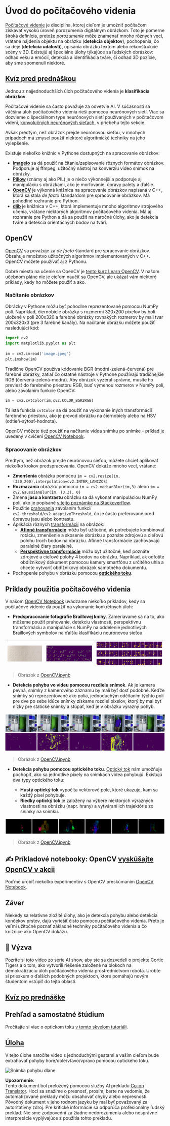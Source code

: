 <!--
CO_OP_TRANSLATOR_METADATA:
{
  "original_hash": "4bedc8e702db17260cfe824d58b6cfd4",
  "translation_date": "2025-08-25T23:00:28+00:00",
  "source_file": "lessons/4-ComputerVision/06-IntroCV/README.md",
  "language_code": "sk"
}
-->
# Úvod do počítačového videnia

[Počítačové videnie](https://wikipedia.org/wiki/Computer_vision) je disciplína, ktorej cieľom je umožniť počítačom získavať vysokú úroveň porozumenia digitálnym obrázkom. Toto je pomerne široká definícia, pretože *porozumenie* môže znamenať mnoho rôznych vecí, vrátane nájdenia objektu na obrázku (**detekcia objektov**), pochopenia, čo sa deje (**detekcia udalostí**), opísania obrázku textom alebo rekonštrukcie scény v 3D. Existujú aj špeciálne úlohy týkajúce sa ľudských obrázkov: odhad veku a emócií, detekcia a identifikácia tváre, či odhad 3D pozície, aby sme spomenuli niektoré.

## [Kvíz pred prednáškou](https://red-field-0a6ddfd03.1.azurestaticapps.net/quiz/106)

Jednou z najjednoduchších úloh počítačového videnia je **klasifikácia obrázkov**.

Počítačové videnie sa často považuje za odvetvie AI. V súčasnosti sa väčšina úloh počítačového videnia rieši pomocou neurónových sietí. Viac sa dozvieme o špeciálnom type neurónových sietí používaných v počítačovom videní, [konvolučných neurónových sieťach](../07-ConvNets/README.md), v priebehu tejto sekcie.

Avšak predtým, než obrázok prejde neurónovou sieťou, v mnohých prípadoch má zmysel použiť niektoré algoritmické techniky na jeho vylepšenie.

Existuje niekoľko knižníc v Pythone dostupných na spracovanie obrázkov:

* **[imageio](https://imageio.readthedocs.io/en/stable/)** sa dá použiť na čítanie/zapisovanie rôznych formátov obrázkov. Podporuje aj ffmpeg, užitočný nástroj na konverziu video snímok na obrázky.
* **[Pillow](https://pillow.readthedocs.io/en/stable/index.html)** (známy aj ako PIL) je o niečo výkonnejší a podporuje aj manipuláciu s obrázkami, ako je morfovanie, úpravy palety a ďalšie.
* **[OpenCV](https://opencv.org/)** je výkonná knižnica na spracovanie obrázkov napísaná v C++, ktorá sa stala *de facto* štandardom pre spracovanie obrázkov. Má pohodlné rozhranie pre Python.
* **[dlib](http://dlib.net/)** je knižnica v C++, ktorá implementuje mnoho algoritmov strojového učenia, vrátane niektorých algoritmov počítačového videnia. Má aj rozhranie pre Python a dá sa použiť na náročné úlohy, ako je detekcia tváre a detekcia orientačných bodov na tvári.

## OpenCV

[OpenCV](https://opencv.org/) sa považuje za *de facto* štandard pre spracovanie obrázkov. Obsahuje množstvo užitočných algoritmov implementovaných v C++. OpenCV môžete používať aj z Pythonu.

Dobré miesto na učenie sa OpenCV je [tento kurz Learn OpenCV](https://learnopencv.com/getting-started-with-opencv/). V našom učebnom pláne nie je cieľom naučiť sa OpenCV, ale ukázať vám niektoré príklady, kedy ho môžete použiť a ako.

### Načítanie obrázkov

Obrázky v Pythone môžu byť pohodlne reprezentované pomocou NumPy polí. Napríklad, čiernobiele obrázky s rozmermi 320x200 pixelov by boli uložené v poli 200x320 a farebné obrázky rovnakých rozmerov by mali tvar 200x320x3 (pre 3 farebné kanály). Na načítanie obrázku môžete použiť nasledujúci kód:

```python
import cv2
import matplotlib.pyplot as plt

im = cv2.imread('image.jpeg')
plt.imshow(im)
```

Tradične OpenCV používa kódovanie BGR (modrá-zelená-červená) pre farebné obrázky, zatiaľ čo ostatné nástroje v Pythone používajú tradičnejšie RGB (červená-zelená-modrá). Aby obrázok vyzeral správne, musíte ho previesť do farebného priestoru RGB, buď výmenou rozmerov v NumPy poli, alebo zavolaním funkcie OpenCV:

```python
im = cv2.cvtColor(im,cv2.COLOR_BGR2RGB)
```

Tá istá funkcia `cvtColor` sa dá použiť na vykonanie iných transformácií farebného priestoru, ako je prevod obrázku na čiernobiely alebo na HSV (odtieň-sýtosť-hodnota).

OpenCV môžete tiež použiť na načítanie videa snímku po snímke - príklad je uvedený v cvičení [OpenCV Notebook](../../../../../lessons/4-ComputerVision/06-IntroCV/OpenCV.ipynb).

### Spracovanie obrázkov

Predtým, než obrázok prejde neurónovou sieťou, môžete chcieť aplikovať niekoľko krokov predspracovania. OpenCV dokáže mnoho vecí, vrátane:

* **Zmenšenia** obrázku pomocou `im = cv2.resize(im, (320,200),interpolation=cv2.INTER_LANCZOS)`
* **Rozmazania** obrázku pomocou `im = cv2.medianBlur(im,3)` alebo `im = cv2.GaussianBlur(im, (3,3), 0)`
* Zmena **jasu a kontrastu** obrázku sa dá vykonať manipuláciou NumPy polí, ako je popísané [v tejto poznámke na Stackoverflow](https://stackoverflow.com/questions/39308030/how-do-i-increase-the-contrast-of-an-image-in-python-opencv).
* Použitie [prahovania](https://docs.opencv.org/4.x/d7/d4d/tutorial_py_thresholding.html) zavolaním funkcií `cv2.threshold`/`cv2.adaptiveThreshold`, čo je často preferované pred úpravou jasu alebo kontrastu.
* Aplikácia rôznych [transformácií](https://docs.opencv.org/4.5.5/da/d6e/tutorial_py_geometric_transformations.html) na obrázok:
    - **[Afinné transformácie](https://docs.opencv.org/4.5.5/d4/d61/tutorial_warp_affine.html)** môžu byť užitočné, ak potrebujete kombinovať rotáciu, zmenšenie a skosenie obrázku a poznáte zdrojovú a cieľovú polohu troch bodov na obrázku. Afinné transformácie zachovávajú paralelné čiary paralelné.
    - **[Perspektívne transformácie](https://medium.com/analytics-vidhya/opencv-perspective-transformation-9edffefb2143)** môžu byť užitočné, keď poznáte zdrojové a cieľové polohy 4 bodov na obrázku. Napríklad, ak odfotíte obdĺžnikový dokument pomocou kamery smartfónu z určitého uhla a chcete vytvoriť obdĺžnikový obrázok samotného dokumentu.
* Pochopenie pohybu v obrázku pomocou **[optického toku](https://docs.opencv.org/4.5.5/d4/dee/tutorial_optical_flow.html)**.

## Príklady použitia počítačového videnia

V našom [OpenCV Notebook](../../../../../lessons/4-ComputerVision/06-IntroCV/OpenCV.ipynb) uvádzame niekoľko príkladov, kedy sa počítačové videnie dá použiť na vykonanie konkrétnych úloh:

* **Predspracovanie fotografie Braillovej knihy**. Zameriavame sa na to, ako môžeme použiť prahovanie, detekciu vlastností, perspektívnu transformáciu a manipulácie s NumPy na oddelenie jednotlivých Braillových symbolov na ďalšiu klasifikáciu neurónovou sieťou.

![Braillov obrázok](../../../../../translated_images/braille.341962ff76b1bd7044409371d3de09ced5028132aef97344ea4b7468c1208126.sk.jpeg) | ![Predspracovaný Braillov obrázok](../../../../../translated_images/braille-result.46530fea020b03c76aac532d7d6eeef7f6fb35b55b1001cd21627907dabef3ed.sk.png) | ![Braillove symboly](../../../../../translated_images/braille-symbols.0159185ab69d533909dc4d7d26a1971b51401c6a80eb3a5584f250ea880af88b.sk.png)
----|-----|-----

> Obrázok z [OpenCV.ipynb](../../../../../lessons/4-ComputerVision/06-IntroCV/OpenCV.ipynb)

* **Detekcia pohybu vo videu pomocou rozdielu snímok**. Ak je kamera pevná, snímky z kamerového záznamu by mali byť dosť podobné. Keďže snímky sú reprezentované ako polia, jednoduchým odčítaním týchto polí pre dve po sebe idúce snímky získame rozdiel pixelov, ktorý by mal byť nízky pre statické snímky a stúpať, keď je v obrázku výrazný pohyb.

![Obrázok snímok videa a rozdielov snímok](../../../../../translated_images/frame-difference.706f805491a0883c938e16447bf5eb2f7d69e812c7f743cbe7d7c7645168f81f.sk.png)

> Obrázok z [OpenCV.ipynb](../../../../../lessons/4-ComputerVision/06-IntroCV/OpenCV.ipynb)

* **Detekcia pohybu pomocou optického toku**. [Optický tok](https://docs.opencv.org/3.4/d4/dee/tutorial_optical_flow.html) nám umožňuje pochopiť, ako sa jednotlivé pixely na snímkach videa pohybujú. Existujú dva typy optického toku:

   - **Hustý optický tok** vypočíta vektorové pole, ktoré ukazuje, kam sa každý pixel pohybuje.
   - **Riedky optický tok** je založený na výbere niektorých výrazných vlastností na obrázku (napr. hrany) a vytváraní ich trajektórie zo snímky na snímku.

![Obrázok optického toku](../../../../../translated_images/optical.1f4a94464579a83a10784f3c07fe7228514714b96782edf50e70ccd59d2d8c4f.sk.png)

> Obrázok z [OpenCV.ipynb](../../../../../lessons/4-ComputerVision/06-IntroCV/OpenCV.ipynb)

## ✍️ Príkladové notebooky: OpenCV [vyskúšajte OpenCV v akcii](../../../../../lessons/4-ComputerVision/06-IntroCV/OpenCV.ipynb)

Poďme urobiť niekoľko experimentov s OpenCV preskúmaním [OpenCV Notebook](../../../../../lessons/4-ComputerVision/06-IntroCV/OpenCV.ipynb).

## Záver

Niekedy sa relatívne zložité úlohy, ako je detekcia pohybu alebo detekcia končekov prstov, dajú vyriešiť čisto pomocou počítačového videnia. Preto je veľmi užitočné poznať základné techniky počítačového videnia a čo knižnice ako OpenCV dokážu.

## 🚀 Výzva

Pozrite si [toto video](https://docs.microsoft.com/shows/ai-show/ai-show--2021-opencv-ai-competition--grand-prize-winners--cortic-tigers--episode-32?WT.mc_id=academic-77998-cacaste) zo série AI show, aby ste sa dozvedeli o projekte Cortic Tigers a o tom, ako vytvorili riešenie založené na blokoch na demokratizáciu úloh počítačového videnia prostredníctvom robota. Urobte si prieskum o ďalších podobných projektoch, ktoré pomáhajú novým študentom vstúpiť do tejto oblasti.

## [Kvíz po prednáške](https://red-field-0a6ddfd03.1.azurestaticapps.net/quiz/206)

## Prehľad a samostatné štúdium

Prečítajte si viac o optickom toku [v tomto skvelom tutoriáli](https://learnopencv.com/optical-flow-in-opencv/).

## [Úloha](lab/README.md)

V tejto úlohe natočíte video s jednoduchými gestami a vaším cieľom bude extrahovať pohyby hore/dole/vľavo/vpravo pomocou optického toku.

<img src="images/palm-movement.png" width="30%" alt="Snímka pohybu dlane"/>

**Upozornenie**:  
Tento dokument bol preložený pomocou služby AI prekladu [Co-op Translator](https://github.com/Azure/co-op-translator). Hoci sa snažíme o presnosť, prosím, berte na vedomie, že automatizované preklady môžu obsahovať chyby alebo nepresnosti. Pôvodný dokument v jeho rodnom jazyku by mal byť považovaný za autoritatívny zdroj. Pre kritické informácie sa odporúča profesionálny ľudský preklad. Nie sme zodpovední za žiadne nedorozumenia alebo nesprávne interpretácie vyplývajúce z použitia tohto prekladu.
